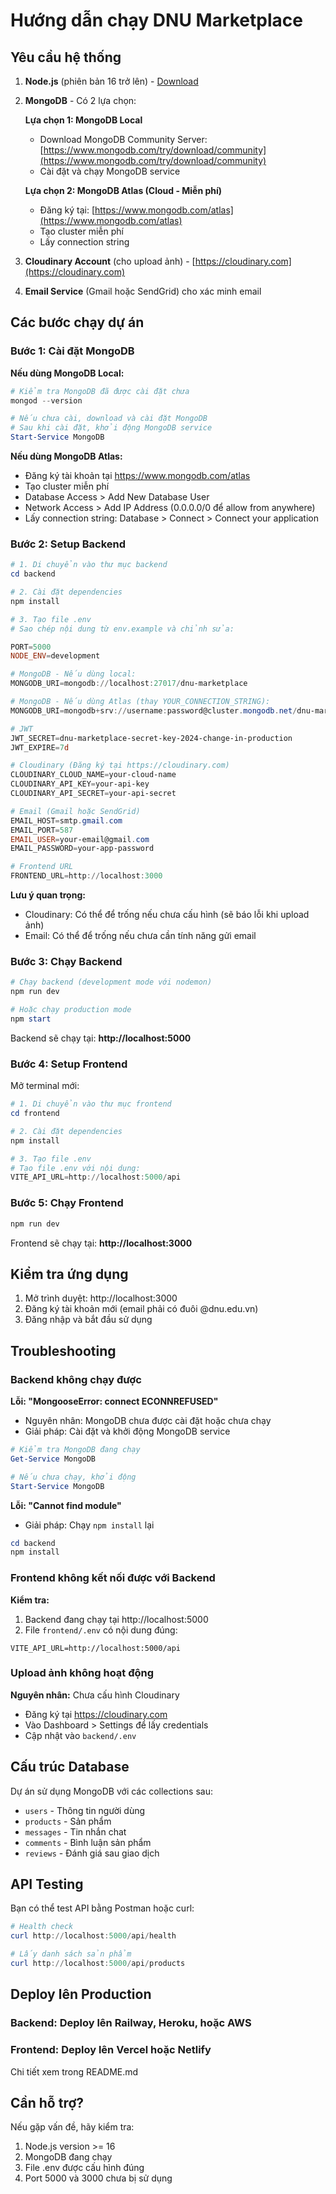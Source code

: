 # Hướng dẫn chạy DNU Marketplace

## Yêu cầu hệ thống

1. **Node.js** (phiên bản 16 trở lên) - [Download](https://nodejs.org/)
2. **MongoDB** - Có 2 lựa chọn:

   **Lựa chọn 1: MongoDB Local**
   - Download MongoDB Community Server: [https://www.mongodb.com/try/download/community](https://www.mongodb.com/try/download/community)
   - Cài đặt và chạy MongoDB service

   **Lựa chọn 2: MongoDB Atlas (Cloud - Miễn phí)**
   - Đăng ký tại: [https://www.mongodb.com/atlas](https://www.mongodb.com/atlas)
   - Tạo cluster miễn phí
   - Lấy connection string

3. **Cloudinary Account** (cho upload ảnh) - [https://cloudinary.com](https://cloudinary.com)
4. **Email Service** (Gmail hoặc SendGrid) cho xác minh email

## Các bước chạy dự án

### Bước 1: Cài đặt MongoDB

**Nếu dùng MongoDB Local:**
```powershell
# Kiểm tra MongoDB đã được cài đặt chưa
mongod --version

# Nếu chưa cài, download và cài đặt MongoDB
# Sau khi cài đặt, khởi động MongoDB service
Start-Service MongoDB
```

**Nếu dùng MongoDB Atlas:**
- Đăng ký tài khoản tại https://www.mongodb.com/atlas
- Tạo cluster miễn phí
- Database Access > Add New Database User
- Network Access > Add IP Address (0.0.0.0/0 để allow from anywhere)
- Lấy connection string: Database > Connect > Connect your application

### Bước 2: Setup Backend

```powershell
# 1. Di chuyển vào thư mục backend
cd backend

# 2. Cài đặt dependencies
npm install

# 3. Tạo file .env
# Sao chép nội dung từ env.example và chỉnh sửa:

PORT=5000
NODE_ENV=development

# MongoDB - Nếu dùng local:
MONGODB_URI=mongodb://localhost:27017/dnu-marketplace

# MongoDB - Nếu dùng Atlas (thay YOUR_CONNECTION_STRING):
MONGODB_URI=mongodb+srv://username:password@cluster.mongodb.net/dnu-marketplace

# JWT
JWT_SECRET=dnu-marketplace-secret-key-2024-change-in-production
JWT_EXPIRE=7d

# Cloudinary (Đăng ký tại https://cloudinary.com)
CLOUDINARY_CLOUD_NAME=your-cloud-name
CLOUDINARY_API_KEY=your-api-key
CLOUDINARY_API_SECRET=your-api-secret

# Email (Gmail hoặc SendGrid)
EMAIL_HOST=smtp.gmail.com
EMAIL_PORT=587
EMAIL_USER=your-email@gmail.com
EMAIL_PASSWORD=your-app-password

# Frontend URL
FRONTEND_URL=http://localhost:3000
```

**Lưu ý quan trọng:**
- Cloudinary: Có thể để trống nếu chưa cấu hình (sẽ báo lỗi khi upload ảnh)
- Email: Có thể để trống nếu chưa cần tính năng gửi email

### Bước 3: Chạy Backend

```powershell
# Chạy backend (development mode với nodemon)
npm run dev

# Hoặc chạy production mode
npm start
```

Backend sẽ chạy tại: **http://localhost:5000**

### Bước 4: Setup Frontend

Mở terminal mới:

```powershell
# 1. Di chuyển vào thư mục frontend
cd frontend

# 2. Cài đặt dependencies
npm install

# 3. Tạo file .env
# Tạo file .env với nội dung:
VITE_API_URL=http://localhost:5000/api
```

### Bước 5: Chạy Frontend

```powershell
npm run dev
```

Frontend sẽ chạy tại: **http://localhost:3000**

## Kiểm tra ứng dụng

1. Mở trình duyệt: http://localhost:3000
2. Đăng ký tài khoản mới (email phải có đuôi @dnu.edu.vn)
3. Đăng nhập và bắt đầu sử dụng

## Troubleshooting

### Backend không chạy được

**Lỗi: "MongooseError: connect ECONNREFUSED"**
- Nguyên nhân: MongoDB chưa được cài đặt hoặc chưa chạy
- Giải pháp: Cài đặt và khởi động MongoDB service

```powershell
# Kiểm tra MongoDB đang chạy
Get-Service MongoDB

# Nếu chưa chạy, khởi động
Start-Service MongoDB
```

**Lỗi: "Cannot find module"**
- Giải pháp: Chạy `npm install` lại

```powershell
cd backend
npm install
```

### Frontend không kết nối được với Backend

**Kiểm tra:**
1. Backend đang chạy tại http://localhost:5000
2. File `frontend/.env` có nội dung đúng:
```
VITE_API_URL=http://localhost:5000/api
```

### Upload ảnh không hoạt động

**Nguyên nhân:** Chưa cấu hình Cloudinary
- Đăng ký tại https://cloudinary.com
- Vào Dashboard > Settings để lấy credentials
- Cập nhật vào `backend/.env`

## Cấu trúc Database

Dự án sử dụng MongoDB với các collections sau:
- `users` - Thông tin người dùng
- `products` - Sản phẩm
- `messages` - Tin nhắn chat
- `comments` - Bình luận sản phẩm
- `reviews` - Đánh giá sau giao dịch

## API Testing

Bạn có thể test API bằng Postman hoặc curl:

```powershell
# Health check
curl http://localhost:5000/api/health

# Lấy danh sách sản phẩm
curl http://localhost:5000/api/products
```

## Deploy lên Production

### Backend: Deploy lên Railway, Heroku, hoặc AWS
### Frontend: Deploy lên Vercel hoặc Netlify

Chi tiết xem trong README.md

## Cần hỗ trợ?

Nếu gặp vấn đề, hãy kiểm tra:
1. Node.js version >= 16
2. MongoDB đang chạy
3. File .env được cấu hình đúng
4. Port 5000 và 3000 chưa bị sử dụng



